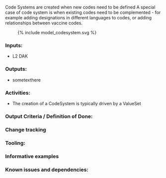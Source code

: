 Code Systems are created when new codes need to be defined
A special case of code system is when existing codes need to be complemented - for example adding designations in different languages to codes, or adding relationships between vaccine codes.


<figure>
  {% include model_codesystem.svg %}
</figure>


### **Inputs:** 

* L2 DAK

### **Outputs:**

* sometexthere

### **Activities:**

* The creation of a CodeSystem is typically driven by a ValueSet

### **Output Criteria / Definition of Done:**

### Change tracking

### **Tooling:**

### **Informative examples**

### **Known issues and dependencies:**


